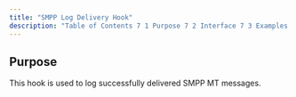```yaml
---
title: "SMPP Log Delivery Hook"
description: "Table of Contents 7 1 Purpose 7 2 Interface 7 3 Examples This hook is used to log successfully delivered SMPP MT messages..."
---
```



## <a name="SMPPLogDeliveryHook.purpose"></a> Purpose

This hook is used to log successfully delivered SMPP MT messages.